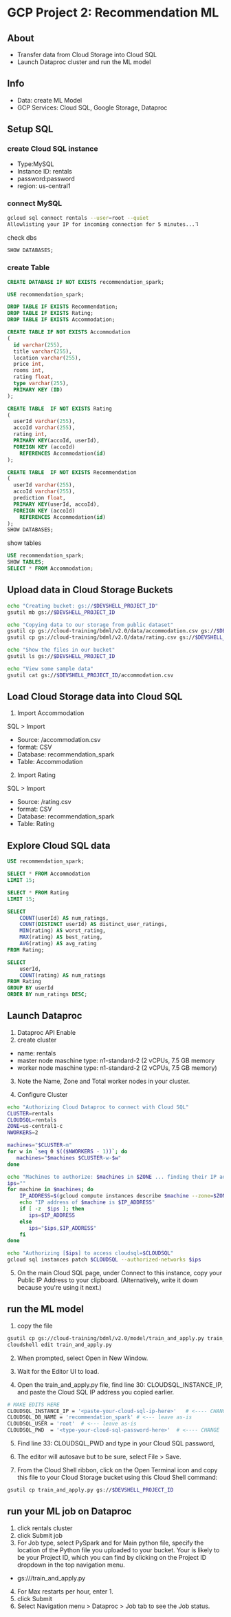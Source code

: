 # GCP Project 2: Recommendation ML

## About
- Transfer data from Cloud Storage into Cloud SQL
- Launch Dataproc cluster and run the ML model


## Info
- Data: create ML Model 
- GCP Services: Cloud SQL, Google Storage, Dataproc

## Setup SQL

### create Cloud SQL instance
- Type:MySQL 
- Instance ID: rentals
- password:password
- region: us-central1

### connect MySQL
```bash
gcloud sql connect rentals --user=root --quiet
Allowlisting your IP for incoming connection for 5 minutes...⠹

```
check dbs

```sql
SHOW DATABASES;
```

### create Table
```sql
CREATE DATABASE IF NOT EXISTS recommendation_spark;

USE recommendation_spark;

DROP TABLE IF EXISTS Recommendation;
DROP TABLE IF EXISTS Rating;
DROP TABLE IF EXISTS Accommodation;

CREATE TABLE IF NOT EXISTS Accommodation
(
  id varchar(255),
  title varchar(255),
  location varchar(255),
  price int,
  rooms int,
  rating float,
  type varchar(255),
  PRIMARY KEY (ID)
);

CREATE TABLE  IF NOT EXISTS Rating
(
  userId varchar(255),
  accoId varchar(255),
  rating int,
  PRIMARY KEY(accoId, userId),
  FOREIGN KEY (accoId)
    REFERENCES Accommodation(id)
);

CREATE TABLE  IF NOT EXISTS Recommendation
(
  userId varchar(255),
  accoId varchar(255),
  prediction float,
  PRIMARY KEY(userId, accoId),
  FOREIGN KEY (accoId)
    REFERENCES Accommodation(id)
);
SHOW DATABASES;
```

show tables 
```sql
USE recommendation_spark;
SHOW TABLES;
SELECT * FROM Accommodation;
```

## Upload data in Cloud Storage Buckets


```bash
echo "Creating bucket: gs://$DEVSHELL_PROJECT_ID"
gsutil mb gs://$DEVSHELL_PROJECT_ID

echo "Copying data to our storage from public dataset"
gsutil cp gs://cloud-training/bdml/v2.0/data/accommodation.csv gs://$DEVSHELL_PROJECT_ID
gsutil cp gs://cloud-training/bdml/v2.0/data/rating.csv gs://$DEVSHELL_PROJECT_ID

echo "Show the files in our bucket"
gsutil ls gs://$DEVSHELL_PROJECT_ID

echo "View some sample data"
gsutil cat gs://$DEVSHELL_PROJECT_ID/accommodation.csv

```
## Load Cloud Storage data into Cloud SQL

1. Import Accommodation

SQL > Import
- Source: <bucketname>/accommodation.csv
- format: CSV
- Database: recommendation_spark
- Table: Accommodation

2. Import Rating

SQL > Import
- Source: <bucketname>/rating.csv
- format: CSV
- Database: recommendation_spark
- Table: Rating

## Explore Cloud SQL data

```sql
USE recommendation_spark;

SELECT * FROM Accommodation
LIMIT 15;

SELECT * FROM Rating
LIMIT 15;

SELECT
    COUNT(userId) AS num_ratings,
    COUNT(DISTINCT userId) AS distinct_user_ratings,
    MIN(rating) AS worst_rating,
    MAX(rating) AS best_rating,
    AVG(rating) AS avg_rating
FROM Rating;

SELECT
    userId,
    COUNT(rating) AS num_ratings
FROM Rating
GROUP BY userId
ORDER BY num_ratings DESC;
```

## Launch Dataproc

1. Dataproc API Enable
2. create cluster 
- name: rentals
- master node maschine type: n1-standard-2 (2 vCPUs, 7.5 GB memory
- worker node maschine type: n1-standard-2 (2 vCPUs, 7.5 GB memory)

3. Note the Name, Zone and Total worker nodes in your cluster.

4. Configure Cluster
```bash
echo "Authorizing Cloud Dataproc to connect with Cloud SQL"
CLUSTER=rentals
CLOUDSQL=rentals
ZONE=us-central1-c
NWORKERS=2

machines="$CLUSTER-m"
for w in `seq 0 $(($NWORKERS - 1))`; do
   machines="$machines $CLUSTER-w-$w"
done

echo "Machines to authorize: $machines in $ZONE ... finding their IP addresses"
ips=""
for machine in $machines; do
    IP_ADDRESS=$(gcloud compute instances describe $machine --zone=$ZONE --format='value(networkInterfaces.accessConfigs[].natIP)' | sed "s/\['//g" | sed "s/'\]//g" )/32
    echo "IP address of $machine is $IP_ADDRESS"
    if [ -z  $ips ]; then
       ips=$IP_ADDRESS
    else
       ips="$ips,$IP_ADDRESS"
    fi
done

echo "Authorizing [$ips] to access cloudsql=$CLOUDSQL"
gcloud sql instances patch $CLOUDSQL --authorized-networks $ips
```

5. On the main Cloud SQL page, under Connect to this instance, copy your Public IP Address to your clipboard. (Alternatively, write it down because you're using it next.)

## run the ML model

1. copy the file
```bash
gsutil cp gs://cloud-training/bdml/v2.0/model/train_and_apply.py train_and_apply.py
cloudshell edit train_and_apply.py
```
2. When prompted, select Open in New Window.

3. Wait for the Editor UI to load.

4. Open the train_and_apply.py file, find line 30: CLOUDSQL_INSTANCE_IP, and paste the Cloud SQL IP address you copied earlier.
```bash
# MAKE EDITS HERE
CLOUDSQL_INSTANCE_IP = '<paste-your-cloud-sql-ip-here>'   # <---- CHANGE (database server IP)
CLOUDSQL_DB_NAME = 'recommendation_spark' # <--- leave as-is
CLOUDSQL_USER = 'root'  # <--- leave as-is
CLOUDSQL_PWD  = '<type-your-cloud-sql-password-here>'  # <---- CHANGE
```

5. Find line 33: CLOUDSQL_PWD and type in your Cloud SQL password,

6. The editor will autosave but to be sure, select File > Save.

7. From the Cloud Shell ribbon, click on the Open Terminal icon and copy this file to your Cloud Storage bucket using this Cloud Shell command:
```bash
gsutil cp train_and_apply.py gs://$DEVSHELL_PROJECT_ID
```

## run your ML job on Dataproc
1. click rentals cluster
2. click Submit job
3. For Job type, select PySpark and for Main python file, specify the location of the Python file you uploaded to your bucket. Your <bucket-name> is likely to be your Project ID, which you can find by clicking on the Project ID dropdown in the top navigation menu. 
- gs://<bucket-name>/train_and_apply.py
4. For Max restarts per hour, enter 1.
5. click Submit
6. Select Navigation menu > Dataproc > Job tab to see the Job status.

